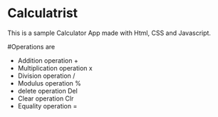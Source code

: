 # Calculatrist

This is a sample Calculator App made with Html, CSS and Javascript.

#Operations are

- Addition operation +
- Multiplication operation x
- Division operation /
- Modulus operation %
- delete operation Del
- Clear operation Clr
- Equality operation =
